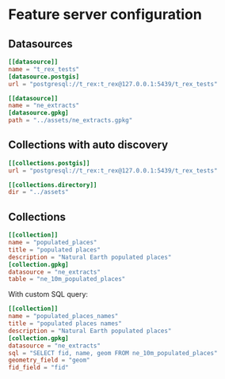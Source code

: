 # Feature server configuration

## Datasources

```toml
[[datasource]]
name = "t_rex_tests"
[datasource.postgis]
url = "postgresql://t_rex:t_rex@127.0.0.1:5439/t_rex_tests"

[[datasource]]
name = "ne_extracts"
[datasource.gpkg]
path = "../assets/ne_extracts.gpkg"
```

## Collections with auto discovery

```toml
[[collections.postgis]]
url = "postgresql://t_rex:t_rex@127.0.0.1:5439/t_rex_tests"

[[collections.directory]]
dir = "../assets"
```

## Collections

```toml
[[collection]]
name = "populated_places"
title = "populated places"
description = "Natural Earth populated places"
[collection.gpkg]
datasource = "ne_extracts"
table = "ne_10m_populated_places"
```

With custom SQL query:
```toml
[[collection]]
name = "populated_places_names"
title = "populated places names"
description = "Natural Earth populated places"
[collection.gpkg]
datasource = "ne_extracts"
sql = "SELECT fid, name, geom FROM ne_10m_populated_places"
geometry_field = "geom"
fid_field = "fid"
```
